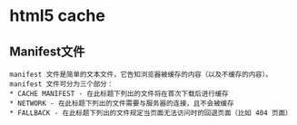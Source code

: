 html5 cache
===========

Manifest文件
-----------
	manifest 文件是简单的文本文件，它告知浏览器被缓存的内容（以及不缓存的内容）。
	manifest 文件可分为三个部分：
	* CACHE MANIFEST - 在此标题下列出的文件将在首次下载后进行缓存
	* NETWORK - 在此标题下列出的文件需要与服务器的连接，且不会被缓存
	* FALLBACK - 在此标题下列出的文件规定当页面无法访问时的回退页面（比如 404 页面）

